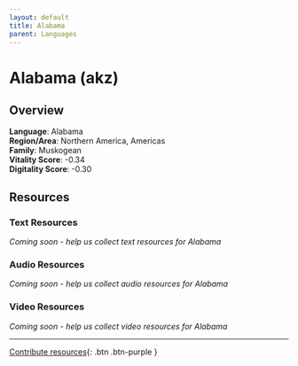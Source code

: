 ```yaml
---
layout: default
title: Alabama
parent: Languages
---
```


# Alabama (akz)

## Overview

**Language**: Alabama  
**Region/Area**: Northern America, Americas  
**Family**: Muskogean  
**Vitality Score**: -0.34  
**Digitality Score**: -0.30  

## Resources

### Text Resources
*Coming soon - help us collect text resources for Alabama*

### Audio Resources
*Coming soon - help us collect audio resources for Alabama*

### Video Resources
*Coming soon - help us collect video resources for Alabama*

---

[Contribute resources](https://fairtrain.github.io/){: .btn .btn-purple }
